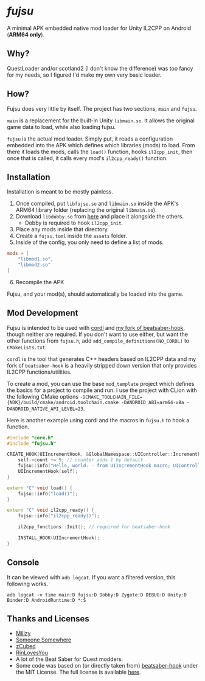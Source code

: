 # *fujsu*
A minimal APK embedded native mod loader for Unity IL2CPP on Android (**ARM64 only**).

## Why?
QuestLoader and/or scotland2 (I don't know the difference) was too fancy for my needs, so I figured I'd make my own very basic loader.

## How?
Fujsu does very little by itself. The project has two sections, `main` and `fujsu`.

`main` is a replacement for the built-in Unity `libmain.so`. It allows the original game data to load, while also loading fujsu.

`fujsu` is the actual mod loader. Simply put, it reads a configuration embedded into the APK which defines which libraries (mods) to load. From there it loads the mods, calls the `load()` function, hooks `il2cpp_init`, then once that is called, it calls every mod's `il2cpp_ready()` function.

## Installation
Installation is meant to be mostly painless.

1. Once compiled, put `libfujsu.so` and `libmain.so` inside the APK's ARM64 library folder (replacing the original `libmain.so`).
2. Download `libdobby.so` from [here](https://github.com/RinLovesYou/dobby-sys/blob/master/dobby_libraries/android/arm64/libdobby.so) and place it alongside the others.
   - Dobby is required to hook `il2cpp_init`. 
3. Place any mods inside that directory.
4. Create a `fujsu.toml` inside the `assets` folder.
5. Inside of the config, you only need to define a list of mods.

```toml
mods = [
    "libmod1.so",
    "libmod2.so"
]
```

6. Recompile the APK

Fujsu, and your mod(s), should automatically be loaded into the game.

## Mod Development
Fujsu is intended to be used with [cordl](https://github.com/QuestPackageManager/cordl/) and [my fork of beatsaber-hook](https://github.com/TrevTV/beatsaber-hook), though neither are required. If you don't want to use either, but want the other functions from `fujsu.h`, add `add_compile_definitions(NO_CORDL)` to `CMakeLists.txt`. 

`cordl` is the tool that generates C++ headers based on IL2CPP data and my fork of `beatsaber-hook` is a heavily stripped down version that only provides IL2CPP functions/utilities.

To create a mod, you can use the base `mod_template` project which defines the basics for a project to compile and run. I use the project with CLion with the following CMake options `-DCMAKE_TOOLCHAIN_FILE={NDK}/build/cmake/android.toolchain.cmake -DANDROID_ABI=arm64-v8a -DANDROID_NATIVE_API_LEVEL=23`.

Here is another example using cordl and the macros in `fujsu.h` to hook a function.
```cpp
#include "core.h"
#include "fujsu.h"

CREATE_HOOK(UIIncrementHook, &GlobalNamespace::UIController::IncrementPressed, void, GlobalNamespace::UIController* self) {
    self->count += 9; // counter adds 1 by default
    fujsu::info("Hello, world. - from UIIncrementHook macro; UIController Instance ID: %d", self->GetInstanceID());
    UIIncrementHook(self);
}

extern "C" void load() {
    fujsu::info("load()");
}

extern "C" void il2cpp_ready() {
    fujsu::info("il2cpp_ready()");

    il2cpp_functions::Init(); // required for beatsaber-hook

    INSTALL_HOOK(UIIncrementHook);
}
```

## Console
It can be viewed with `adb logcat`. If you want a filtered version, this following works.

`adb logcat -v time main:D fujsu:D Dobby:D Zygote:D DEBUG:D Unity:D Binder:D AndroidRuntime:D *:S`

## Thanks and Licenses
- [Millzy](https://github.com/MillzyDev/)
- [Someone Somewhere](https://github.com/s1sw)
- [zCubed](https://github.com/zCubed3/)
- [RinLovesYou](https://github.com/RinLovesYou/)
- A lot of the Beat Saber for Quest modders.
- Some code was based on (or directly taken from) [beatsaber-hook](https://github.com/QuestPackageManager/beatsaber-hook) under the MIT License. The full license is available [here](https://github.com/QuestPackageManager/beatsaber-hook/blob/master/LICENSE).